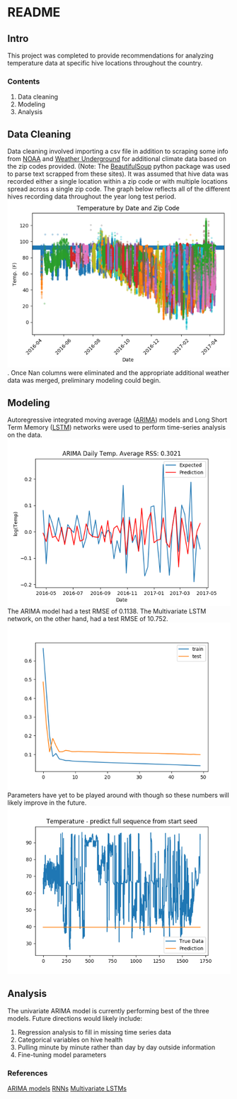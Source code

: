 # README
## Intro ##
This project was completed to provide recommendations for analyzing temperature data at specific hive locations throughout the country.

### Contents ###
1. Data cleaning
2. Modeling
3. Analysis


## Data Cleaning ##
Data cleaning involved importing a csv file in addition to scraping some info from [NOAA](https://www.ncdc.noaa.gov/cdo-web/webservices/v2#datasets) and [Weather Underground](https://www.wunderground.com/history/) for additional climate data based on the zip codes provided. (Note: The [BeautifulSoup](https://www.crummy.com/software/BeautifulSoup/) python package was used to parse text scrapped
from these sites).
It was assumed that hive data was recorded either a single location within a zip code or with multiple locations spread across a single zip code. The graph below reflects all of the different hives recording data throughout the year long test period.
![Hive Data by Zip](/img/Hive_Data_by_Zip.png).
Once Nan columns were eliminated and the appropriate additional weather data was merged, preliminary modeling could begin.

## Modeling ##
Autoregressive integrated moving average ([ARIMA](https://en.wikipedia.org/wiki/Autoregressive_integrated_moving_average)) models and Long Short Term Memory ([LSTM](https://en.wikipedia.org/wiki/Long_short-term_memory)) networks were used to perform time-series analysis on the data.
![ARIMA](\img\ARIMA_RSS.png)
The ARIMA model had a test RMSE of 0.1138. The Multivariate LSTM network, on the other hand, had a test RMSE of 10.752.
![LSTM Multivariate](/img/LSTM.png)
Parameters have yet to be played around with though so these numbers will likely improve in the future.
![LSTM Univariate](/img/LSTM_univariate.png)

## Analysis ##
The univariate ARIMA model is currently performing best of the three models. Future directions would likely include:
1. Regression analysis to fill in missing time series data
2. Categorical variables on hive health
3. Pulling minute by minute rather than day by day outside information
4. Fine-tuning model parameters

### References ###
[ARIMA models]( https://datascience.ibm.com/exchange/public/entry/view/815137c868b916821dec777bdc23013c
)
[RNNs](https://github.com/GalvanizeOpenSource/Recurrent_Neural_Net_Meetup/blob/master/RNN_Meetup_Presentation.pdf)
[Multivariate LSTMs](https://machinelearningmastery.com/multivariate-time-series-forecasting-lstms-keras/)
